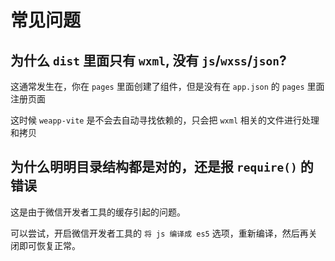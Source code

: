 # 常见问题

## 为什么 `dist` 里面只有 `wxml`, 没有 `js`/`wxss`/`json`?

这通常发生在，你在 `pages` 里面创建了组件，但是没有在 `app.json` 的 `pages` 里面注册页面

这时候 `weapp-vite` 是不会去自动寻找依赖的，只会把 `wxml` 相关的文件进行处理和拷贝

## 为什么明明目录结构都是对的，还是报 `require()` 的错误

这是由于微信开发者工具的缓存引起的问题。

可以尝试，开启微信开发者工具的 `将 js 编译成 es5` 选项，重新编译，然后再关闭即可恢复正常。
